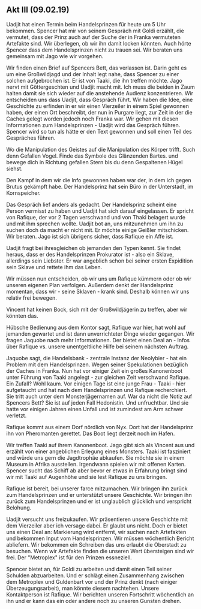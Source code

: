 ## Akt III (09.02.19)
Uadjit hat einen Termin beim Handelsprinzen für heute um 5 Uhr bekommen. Spencer hat mir von seinem Gespräch mit Goldi erzählt, die vermutet, dass der Prinz auch auf der Suche der in Franka vermuteten Artefakte sind. Wir überlegen, ob wir ihn damit locken könnten. Auch hörte Spencer dass dem Handelsprinzen nicht zu trauen sei.
Wir beraten uns gemeinsam mit Jago wie wir vorgehen.

Wir finden einen Brief auf Spencers Bett, das verlassen ist. Darin geht es um eine Großwildjagd und der Inhalt legt nahe, dass Spencer zu einer solchen aufgebrochen ist. Er ist von Taaki, die ihn treffen möchte.
Jago nervt mit Göttergeschten und Uadjit macht mit. Ich muss die beiden in Zaum halten damit sie sich wieder auf die anstehende Audienz konzentrieren. Wir entscheiden uns dass Uadjit, dass Gespräch führt.
Wir haben die Idee, eine Geschichte zu erfinden in er wir einen Vierzeiler in einem Spiel gewonnen haben, der einen Ort beschreibt, der nun in Purgare liegt, zur Zeit in der die Caches gelegt worden jedoch noch Franka war.
Wir gehen mit diesen Informationen zum Handelsprinzen - Uadjit wird das Gespräch führen. Spencer wird so tun als hätte er den Text gewonnen und soll einen Teil des Gespräches führen.

Wo die Manipulation des Geistes auf die Manipulation des Körper trifft.
Such denn Gefallen Vogel.
Finde das Symbole des Glänzenden Bartes.
und bewege dich in Richtung gefallen Stern bis du denn Gespaltenen Hügel siehst.

Den Kampf in dem wir die Info gewonnen haben war der, in dem ich gegen Brutus gekämpft habe.
Der Handelsprinz hat sein Büro in der Unterstadt, im Kornspeicher.

Das Gespräch lief anders als gedacht. Der Handelsprinz scheint eine Person vermisst zu haben und Uadjit hat sich darauf eingelassen. Er spricht von Rafique, der vor 2 Tagen verschwand und von Thaki belagert wurde und mit ihm sprechen wollte. Uadjit bot an, uns mitzunehmen um ihn zu suchen doch da macht er nicht mit. Er möchte einige Geißler mitschicken. Wir beraten. Jago ist sich übrigens sicher, dass Rafique ein Affe ist.

Uadjit fragt bei ihresgleichen ob jemanden den Typen kennt. Sie findet heraus, dass er des Handelsprinzen Prokurator ist - also ein Sklave, allerdings sein Liebster. Er war angeblich schon bei seiner ersten Expidition sein Sklave und rettete ihm das Leben.

Wir müssen nun entscheiden, ob wir uns um Rafique kümmern oder ob wir unseren eigenen Plan verfolgen. Außerdem denkt der Handelsprinz momentan, dass wir - seine Sklaven - krank sind. Deshalb können wir uns relativ frei bewegen.

Vincent hat keinen Bock, sich mit der Großwildjägerin zu treffen, aber wir könnten das.

Hübsche Bedienung aus dem Kontor sagt, Rafique war hier, hat wohl auf jemanden gewartet und ist dann unverrichteter Dinge wieder gegangen. Wir fragen Jaquobe nach mehr Informationen. Der bietet einen Deal an - Infos über Rafique vs. unsere unentgeltliche Hilfe bei seinem nächsten Auftrag.

Jaquobe sagt, die Handelsbank - zentrale Instanz der Neolybier - hat ein Problem mit dem Handelsprinzen. Wegen seiner Spekulationen bezüglich der Caches in Franka. Nun hat vor einiger Zeit ein großes Kanonenboot unter Führung von Taaki angelegt - zur gleichen Zeit verschwand Rafique. Ein Zufall? Wohl kaum. Vor einigen Tage ist eine junge Frau - Taaki - hier aufgetaucht und hat nach dem Handelsprinzen und Rafique recherchiert. Sie tritt auch unter dem Monsterjägernamen auf. War da nicht die Notiz auf Spencers Bett? Sie ist auf jeden Fall Hedonistin. Und unfruchtbar. Und sie hatte vor einigen Jahren einen Unfall und ist zumindest am Arm schwer verletzt.

Rafique kommt aus einem Dorf nördlich von Nyx. Dort hat der Handelsprinz ihn von Pheromanten gerettet. Das Boot liegt derzeit noch im Hafen.

Wir treffen Taaki auf ihrem Kanonenboot. Jago gibt sich als Vincent aus und erzählt von einer angeblichen Erlegung eines Monsters. Taaki ist fasziniert und würde uns gern die Jagdtrophäe abkaufen. Sie möchte sie in einem Museum in Afrika ausstellen. Irgendwann spielen wir mit offenen Karten. Spencer sucht das Schiff ab aber bevor er etwas in Erfahrung bringt sind wir mit Taaki auf Augenhöhe und sie lest Rafique zu uns bringen.

Rafique ist bereit, bei unserer farce mitzumachen. Wir bringen ihn zurück zum Handelsprinzen und er unterstützt unsere Geschichte. Wir bringen ihn zurück zum Handelsprinzen und er ist unglaublich glücklich und verspricht Belohung.

Uadjit versucht uns freizukaufen. Wir präsentieren unsere Geschichte mit dem Vierzeiler aber ich versage dabei. Er glaubt uns nicht. Doch er bietet uns einen Deal an: Markierung wird entfernt, wir suchen nach Artefakten und bekommen Input vom Handelsprinzen. Wir müssen wöchentlich Bericht abliefern. Wir bekommen ein Schreiben das uns erlaubt die Oberstadt zu besuchen. Wenn wir Artefakte finden die unseren Wert übersteigen sind wir frei. Der "Metroplex" ist für den Prinzen essneziell.

Spencer bietet an, für Goldi zu arbeiten und damit einen Teil seiner Schulden abzuarbeiten. Und er schlägt einen Zusammenhang zwischen dem Metroplex und Guldenbart vor und der Prinz denkt (nach einiger Überzeugungsarbeit), man könnte diesem nachtehen. Unsere Kontaktperson ist Rafique. Wir berichten unseren Fortschritt wöchentlich an ihn und er kann das ein oder andere noch zu unseren Gunsten drehen.